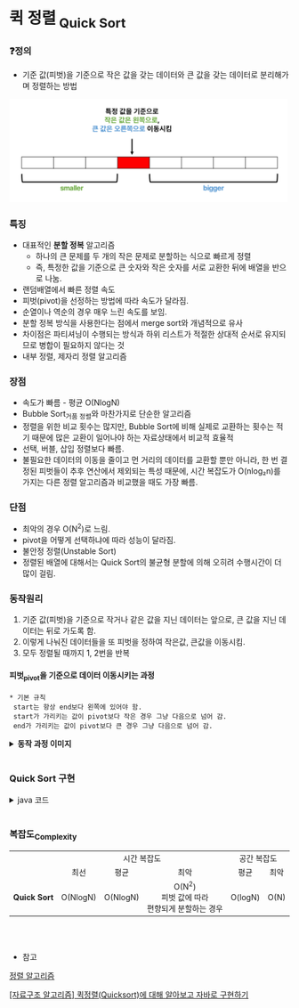 # 퀵 정렬<sub> Quick Sort</sub>

### ❓정의
- 기준 값(피벗)을 기준으로 작은 값을 갖는 데이터와 큰 값을 갖는 데이터로 분리해가며 정렬하는 방법

<img src="./img/QuickSortBasic.png" width="500">

### 특징
- 대표적인 **분할 정복** 알고리즘
    - 하나의 큰 문제를 두 개의 작은 문제로 분할하는 식으로 빠르게 정렬
    - 즉, 특정한 값을 기준으로 큰 숫자와 작은 숫자를 서로 교환한 뒤에 배열을 반으로 나눔.
- 랜덤배열에서 빠른 정렬 속도
- 피벗(pivot)을 선정하는 방법에 따라 속도가 달라짐.
- 순열이나 역순의 경우 매우 느린 속도를 보임.
- 분할 정복 방식을 사용한다는 점에서 merge sort와 개념적으로 유사
- 차이점은 파티셔닝이 수행되는 방식과 하위 리스트가 적절한 상대적 순서로 유지되므로 병합이 필요하지 않다는 것
- 내부 정렬, 제자리 정렬 알고리즘

### 장점
- 속도가 빠름 - 평균 O(NlogN)
- Bubble Sort<sub>거품 정렬</sub>와 마찬가지로 단순한 알고리즘
- 정렬을 위한 비교 횟수는 많지만, Bubble Sort에 비해 실제로 교환하는 횟수는 적기 때문에 많은 교환이 일어나야 하는 자료상태에서 비교적 효율적
- 선택, 버블, 삽입 정렬보다 빠름.
- 불필요한 데이터의 이동을 줄이고 먼 거리의 데이터를 교환할 뿐만 아니라, 한 번 결정된 피벗들이 추후 연산에서 제외되는 특성 때문에, 시간 복잡도가 O(nlog₂n)를 가지는 다른 정렬 알고리즘과 비교했을 때도 가장 빠름.

### 단점
- 최악의 경우 O(N<sup>2</sup>)로 느림.
- pivot을 어떻게 선택하냐에 따라 성능이 달라짐.
- 불안정 정렬(Unstable Sort)
- 정렬된 배열에 대해서는 Quick Sort의 불균형 분할에 의해 오히려 수행시간이 더 많이 걸림.




### 동작원리
1. 기준 값(피벗)을 기준으로 작거나 같은 값을 지닌 데이터는 앞으로, 큰 값을 지닌 데이터는 뒤로 가도록 함.
1. 이렇게 나눠진 데이터들을 또 피벗을 정하여 작은값, 큰값을 이동시킴.
1. 모두 정렬될 때까지 1, 2번을 반복

#### 피벗<sub>pivot</sub>을 기준으로 데이터 이동시키는 과정
```
* 기본 규칙
 start는 항상 end보다 왼쪽에 있어야 함.
 start가 가리키는 값이 pivot보다 작은 경우 그냥 다음으로 넘어 감.
 end가 가리키는 값이 pivot보다 큰 경우 그냥 다음으로 넘어 감.
```
<details>
<summary><b>동작 과정 이미지</b></summary>
<div markdown="1">
<p align="center">  
<img src="./img/QuickSortProcedure1.png" align="center" width="48%">  
<img src="./img/QuickSortProcedure2.png" align="center" width="48%">
</p>

-------


<p align="center">  
<img src="./img/QuickSortProcedure3.png" align="center" width="48%">  
<img src="./img/QuickSortProcedure4.png" align="center" width="48%">
</p>

-------


<p align="center">  
<img src="./img/QuickSortProcedure5.png" align="center" width="48%">  
<img src="./img/QuickSortProcedure6.png" align="center" width="48%">
</p>

-------


<p align="center">  
<img src="./img/QuickSortProcedure7.png" align="center" width="48%">  
<img src="./img/QuickSortProcedure8.png" align="center" width="48%">
</p>

-------


<p align="center">  
<img src="./img/QuickSortProcedure9.png" align="center" width="48%">  
<img src="./img/QuickSortProcedure10.png" align="center" width="48%">
</p>

-------


<p align="center"> 
<img src="./img/QuickSortResult.png" align="center" width="80%">
</p>

</div>
</details>

</br>

### Quick Sort 구현

<details>
<summary>java 코드</summary>
<div markdown="1">

```java
import java.util.Arrays;

public class QuickSort {

	public static void main(String[] args) {

		int[] arr = { 3, 8, 4, 6, 5, 0, 1, 7, 2 };
		printArray(arr);
		quickSort(arr);
		printArray(arr);

	}

	private static void quickSort(int[] arr) {
		quickSort(arr, 0, arr.length - 1);
	}

	private static void quickSort(int[] arr, int start, int end) {
		
		// pivot을 기준으로 데이터를 이동시켜줌.
		int part2 = partition(arr, start, end);

		// 왼쪽에 정렬할 게 남으면 분할해서 정렬
		if (start < part2 - 1) {
			quickSort(arr, start, part2 - 1);
		}
		// 오른쪽에 정렬할 게 남으면 분할해서 정렬
		if (part2 < end) {
			quickSort(arr, part2, end);
		}
	}

	private static int partition(int[] arr, int start, int end) {
		int pivot = arr[(start + end) / 2];

		while (start <= end) {
			while (arr[start] < pivot)
				start++;
			while (arr[end] > pivot)
				end--;
			if (start <= end) {
				swap(arr, start, end);
				start++;
				end--;
			}
		}

		return start;
	}

	private static void swap(int[] arr, int start, int end) {

		int tmp = arr[start];
		arr[start] = arr[end];
		arr[end] = tmp;

	}

	private static void printArray(int[] arr) {
		System.out.println(Arrays.toString(arr));
	}

}
```

</div>
</details>

</br>

### 복잡도<sub>Complexity</sub>
<table style="text-align:center">
  <tr>
    <td ></td>
    <td colspan="3">시간 복잡도</td>
    <td colspan="2">공간 복잡도</td>
  </tr>
  <tr>
    <td></td>
    <td >최선</td>
    <td>평균</td>
    <td>최악</td>
    <td>평균</td>
    <td>최악</td>
  </tr>
  <tr>
    <td><b>Quick Sort</b></td>
    <td>O(NlogN)</td>
    <td>O(NlogN)</td>
    <td>O(N<sup>2</sup>) </br>피벗 값에 따라 </br>편향되게 분할하는 경우</td>
    <td>O(logN)</td>
    <td>O(N)</td>
  </tr>
</table>
</br>
</br>

- 참고


[정렬 알고리즘](https://devjourney7.tistory.com/132)

[[자료구조 알고리즘] 퀵정렬(Quicksort)에 대해 알아보고 자바로 구현하기](https://www.youtube.com/watch?v=7BDzle2n47c)